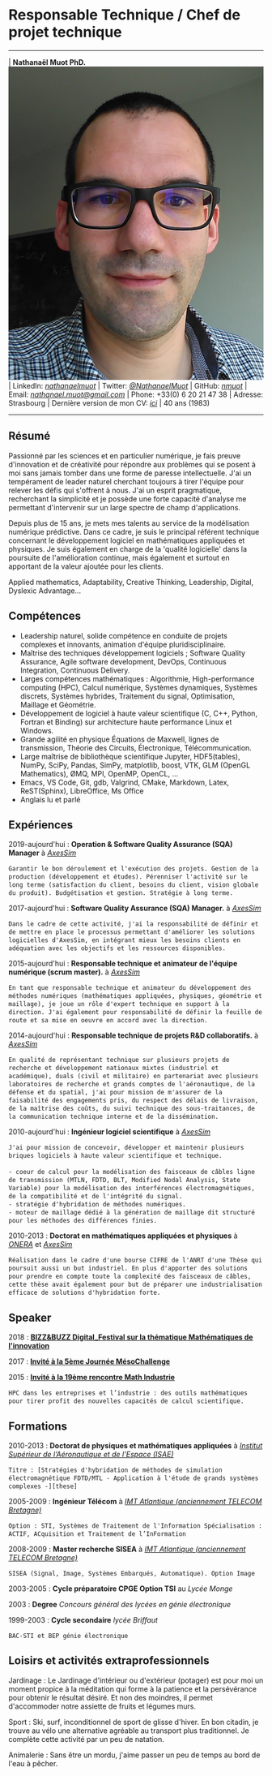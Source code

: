 # Responsable Technique / Chef de projet technique

----

| **Nathanaël Muot PhD.**                      ![nmt](nmt_2017.png)
| LinkedIn: *[nathanaelmuot][linkedin]*
| Twitter: *[\@NathanaelMuot][twitter]*
| GitHub: *[nmuot][github]*
| Email: *<nathanael.muot@gmail.com>*
| Phone: +33(0) 6 20 21 47 38
| Adresse: Strasbourg
| Dernière version de mon CV: *[ici][cvpdf]*
| 40 ans (1983)

----


## Résumé

Passionné par les sciences et en particulier numérique, je fais preuve d'innovation et de créativité pour répondre aux problèmes qui se posent à moi sans jamais tomber dans une forme de paresse intellectuelle. J'ai un tempérament de leader naturel cherchant toujours à tirer l'équipe pour relever les défis qui s'offrent à nous. J'ai un esprit pragmatique, recherchant la simplicité et je possède une forte capacité d'analyse me permettant d'intervenir sur un large spectre de champ d'applications.

Depuis plus de 15 ans, je mets mes talents au service de la modélisation numérique prédictive. Dans ce cadre, je suis le principal référent technique concernant le développement logiciel en mathématiques appliquées et physiques. Je suis également en charge de la 'qualité logicielle' dans la poursuite de l'amélioration continue, mais également et surtout en apportant de la valeur ajoutée pour les clients.

Applied mathematics, Adaptability, Creative Thinking, Leadership, Digital, Dyslexic Advantage...


## Compétences

- Leadership naturel, solide compétence en conduite de projets complexes et innovants, animation d'équipe pluridisciplinaire.
- Maîtrise des techniques développement logiciels ; Software Quality Assurance, Agile software development, DevOps, Continuous Integration, Continuous Delivery.
- Larges compétences mathématiques : Algorithmie, High-performance computing (HPC), Calcul numérique, Systèmes dynamiques, Systèmes discrets, Systèmes hybrides, Traitement du signal, Optimisation, Maillage et Géométrie.
- Développement de logiciel à haute valeur scientifique (C, C++, Python, Fortran et Binding) sur architecture haute performance Linux et Windows.
- Grande agilité en physique Équations de Maxwell, lignes de transmission, Théorie des Circuits, Électronique, Télécommunication.
- Large maîtrise de bibliothèque scientifique Jupyter, HDF5(tables), NumPy, SciPy, Pandas, SimPy, matplotlib, boost, VTK, GLM (OpenGL Mathematics), ØMQ, MPI, OpenMP, OpenCL, ...
- Emacs, VS Code, Git, gdb, Valgrind, CMake, Markdown, Latex, ReST(Sphinx), LibreOffice, Ms Office
- Anglais lu et parlé

## Expériences

2019-aujourd'hui
: **Operation & Software Quality Assurance (SQA) Manager** à *[AxesSim][axs]* 

	Garantir le bon déroulement et l'exécution des projets. Gestion de la production (développement et études). Pérenniser l'activité sur le long terme (satisfaction du client, besoins du client, vision globale du produit). Budgétisation et gestion. Stratégie à long terme.

2017-aujourd'hui
:   **Software Quality Assurance (SQA) Manager.** à *[AxesSim][axs]* 

    Dans le cadre de cette activité, j'ai la responsabilité de définir et de mettre en place le processus permettant d'améliorer les solutions logicielles d'AxesSim, en intégrant mieux les besoins clients en adéquation avec les objectifs et les ressources disponibles.

2015-aujourd'hui
:   **Responsable technique et animateur de l'équipe numérique (scrum master).** à *[AxesSim][axs]*

    En tant que responsable technique et animateur du développement des méthodes numériques (mathématiques appliquées, physiques, géométrie et maillage), je joue un rôle d'expert technique en support à la direction. J'ai également pour responsabilité de définir la feuille de route et sa mise en oeuvre en accord avec la direction.

2014-aujourd'hui
:   **Responsable technique de projets R&D collaboratifs.** à *[AxesSim][axs]*

    En qualité de représentant technique sur plusieurs projets de recherche et développement nationaux mixtes (industriel et académique), duals (civil et militaire) en partenariat avec plusieurs laboratoires de recherche et grands comptes de l'aéronautique, de la défense et du spatial, j'ai pour mission de m'assurer de la faisabilité des engagements pris, du respect des délais de livraison, de la maîtrise des coûts, du suivi technique des sous-traitances, de la communication technique interne et de la dissémination.

<!--
    * SAM
    * ANALYST
    * Le projet [Conforme 2][17-20_conforme2] est une montée en TRL du projet [Conforme][13-16_conforme] ; d'une part pour lever les derniers verrous techniques et d'autre part de généraliser l'approche pour répondre aux besoins d'industrialisation. En partenariat avec XLim et Dassault Aviation.
    * Le projet [HOROCH][15-18_horoch] (Utilisation des HPC pour l’Optimisation des Radiocommunications des Objets Connectés proches de l’Homme) vise à l'utilisation d'une méthode de Galerkin Discontinus sur architecture massivement parallèle pour la modélisation de l'intéraction onde corps humain. En partenariat avec THALES Communications & Security, Cityzen Sciences, ONERA, IRMA, BodyCap.
    * Le projet [Conforme][13-16_conforme] est un projet de R&D amont permettant une meilleure prise en compte de faisceau de câbles proche des parois pour la CEM en partenariat avec XLim et Dassault Aviation.
    * Le projet [GREAT][12-14_great] est un transfert technologique public (ONERA, IRMA) / privé, visant à implémenter un solveur électromagnétique 3D dans le domaine temporel basé sur la méthode de Galerkin Discontinus sur architecture GPU.
-->


2010-aujourd'hui
:   **Ingénieur logiciel scientifique** à *[AxesSim][axs]*

    J'ai pour mission de concevoir, développer et maintenir plusieurs briques logiciels à haute valeur scientifique et technique.
    
    - coeur de calcul pour la modélisation des faisceaux de câbles ligne de transmission (MTLN, FDTD, BLT, Modified Nodal Analysis, State Variable) pour la modélisation des interférences électromagnétiques, de la compatibilité et de l'intégrité du signal.
    - stratégie d'hybridation de méthodes numériques.
    - moteur de maillage dédié à la génération de maillage dit structuré pour les méthodes des différences finies.

2010-2013
:   **Doctorat en mathématiques appliquées et physiques** à *[ONERA][onera]* et *[AxesSim][axs]*

    Réalisation dans le cadre d'une bourse CIFRE de l'ANRT d'une Thèse qui poursuit aussi un but industriel. En plus d'apporter des solutions pour prendre en compte toute la complexité des faisceaux de câbles, cette thèse avait également pour but de préparer une industrialisation efficace de solutions d'hybridation forte.


## Speaker

2018
: **[BIZZ&BUZZ Digital_Festival sur la thématique Mathématiques de l'innovation][2018mathinnov]**

2017 
: **[Invité à la 5ème Journée MésoChallenge][2017mesochallenge]**

2015 
: **[Invité à la 19ème rencontre Math Industrie][2015mathindus]**

    HPC dans les entreprises et l’industrie : des outils mathématiques pour tirer profit des nouvelles capacités de calcul scientifique.


## Formations

2010-2013
:   **Doctorat de physiques et mathématiques appliquées** à *[Institut Supérieur de l’Aéronautique et de l’Espace (ISAE)][isae]*

    Titre : [Stratégies d'hybridation de méthodes de simulation électromagnétique FDTD/MTL - Application à l'étude de grands systèmes complexes -][these]

2005-2009
:   **Ingénieur Télécom** à *[IMT Atlantique (anciennement TELECOM Bretagne)][imt]*

    Option : STI, Systèmes de Traitement de l'Information Spécialisation : ACTIF, ACquisition et Traitement de l’InFormation

2008-2009
:   **Master recherche SISEA** à *[IMT Atlantique (anciennement TELECOM Bretagne)][imt]*

    SISEA (Signal, Image, Systèmes Embarqués, Automatique). Option Image

2003-2005
:   **Cycle préparatoire CPGE Option TSI** au *Lycée Monge*

2003
:    **Degree** *Concours général des lycées en génie électronique*

1999-2003
:   **Cycle secondaire** *lycée Briffaut*

    BAC-STI et BEP génie électronique

## Loisirs et activités extraprofessionnels


Jardinage
: Le Jardinage d'intérieur ou d'extérieur (potager) est pour moi un moment propice à la méditation qui forme à la patience et la persévérance pour obtenir le résultat désiré. Et non des moindres, il permet d'accommoder notre assiette de fruits et légumes murs.

Sport
: Ski, surf, inconditionnel de sport de glisse d'hiver. En bon citadin, je trouve au vélo une alternative agréable au transport plus traditionnel. Je complète cette activité par un peu de natation.

Animalerie
: Sans être un mordu, j'aime passer un peu de temps au bord de l'eau à pêcher.

[cvpdf]: https://github.com/nmuot/curriculum/raw/master/cv_nmuot.pdf
[linkedin]: https://linkedin.com/in/nathanaelmuot
[twitter]: https://twitter.com/NathanaelMuot
[github]: https://github.com/nmuot
[axs]: http://www.axessim.eu/
[these]: http://tel.archives-ouvertes.fr/tel-00841708/
[onera]: http://www.onera.fr/en/demr
[imt]: http://www.imt-atlantique.fr/
[isae]: https://www.isae-supaero.fr/en/

[2018mathinnov]: http://bizzandbuzz.alsace/sessions/mathematiques-de-linnovation/
[2015mathindus]: http://smai.emath.fr/spip.php?article554&amp;amp;amp;amp;amp;amp;amp;amp;amp;amp;lang=fr
[2017mesochallenge]: https://www.calmip.univ-toulouse.fr/spip.php?article559

[17-20_conforme2]: https://www.axessim.fr/projects
[15-18_horoch]: https://www.axessim.fr/projects
[13-16_conforme]: http://www.agence-nationale-recherche.fr/Projet-ANR-12-ASTR-0042
[12-14_great]: https://www.axessim.fr/projects
